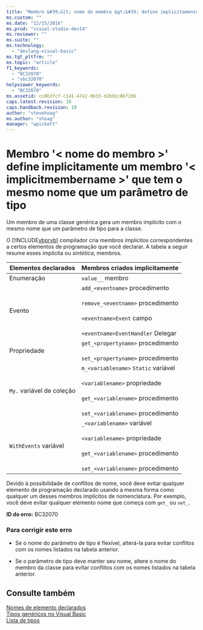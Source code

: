 ```yaml
---
title: "Membro &#39;&lt; nome do membro &gt;&#39; define implicitamente um membro &#39;&lt; implicitmembername &gt;&#39; que tem o mesmo nome que um par&#226;metro de tipo | Microsoft Docs"
ms.custom: ""
ms.date: "12/15/2016"
ms.prod: "visual-studio-dev14"
ms.reviewer: ""
ms.suite: ""
ms.technology: 
  - "devlang-visual-basic"
ms.tgt_pltfrm: ""
ms.topic: "article"
f1_keywords: 
  - "BC32070"
  - "vbc32070"
helpviewer_keywords: 
  - "BC32070"
ms.assetid: cc0b3fcf-c141-47e2-9b33-d2b91c8bf2d6
caps.latest.revision: 10
caps.handback.revision: 10
author: "stevehoag"
ms.author: "shoag"
manager: "wpickett"
---
```

# Membro &#39;&lt; nome do membro &gt;&#39; define implicitamente um membro &#39;&lt; implicitmembername &gt;&#39; que tem o mesmo nome que um par&#226;metro de tipo
Um membro de uma classe genérica gera um membro implícito com o mesmo nome que um parâmetro de tipo para a classe.  
  
 O [!INCLUDE[vbprvb](../code-quality/includes/vbprvb_md.md)] compilador cria membros implícitos correspondentes a certos elementos de programação que você declarar. A tabela a seguir resume esses implícita ou *sintética*, membros.  
  
|Elementos declarados|Membros criados implicitamente|  
|--------------------------|------------------------------------|  
|Enumeração|`value__` membro|  
|Evento|`add_<eventname>` procedimento<br /><br /> `remove_<eventname>` procedimento<br /><br /> `<eventname>Event` campo<br /><br /> `<eventname>EventHandler` Delegar|  
|Propriedade|`get_<propertyname>` procedimento<br /><br /> `set_<propertyname>` procedimento|  
|`My.` variável de coleção|`m_<variablename>` `Static` variável<br /><br /> `<variablename>` propriedade<br /><br /> `get_<variablename>` procedimento<br /><br /> `set_<variablename>` procedimento|  
|`WithEvents` variável|`_<variablename>` variável<br /><br /> `<variablename>` propriedade<br /><br /> `get_<variablename>` procedimento<br /><br /> `set_<variablename>` procedimento|  
  
 Devido à possibilidade de conflitos de nome, você deve evitar qualquer elemento de programação declarado usando a mesma forma como qualquer um desses membros implícitos de nomenclatura. Por exemplo, você deve evitar qualquer elemento nome que começa com `get_` ou `set_`.  
  
 **ID do erro:** BC32070  
  
### Para corrigir este erro  
  
-   Se o nome do parâmetro de tipo é flexível, alterá\-la para evitar conflitos com os nomes listados na tabela anterior.  
  
-   Se o parâmetro de tipo deve manter seu nome, altere o nome do membro da classe para evitar conflitos com os nomes listados na tabela anterior.  
  
## Consulte também  
 [Nomes de elemento declarados](/dotnet/visual-basic/programming-guide/language-features/declared-elements/declared-element-names)   
 [Tipos genéricos no Visual Basic](/dotnet/visual-basic/programming-guide/language-features/data-types/generic-types)   
 [Lista de tipos](/dotnet/visual-basic/language-reference/statements/type-list)